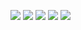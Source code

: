 ![](http://github-profile-summary-cards.vercel.app/api/cards/profile-details?username=ryolingo&theme=gruvbox)
![](http://github-profile-summary-cards.vercel.app/api/cards/repos-per-language?username=ryolingo&theme=gruvbox)
![](http://github-profile-summary-cards.vercel.app/api/cards/most-commit-language?username=ryolingo&theme=gruvbox)
![](http://github-profile-summary-cards.vercel.app/api/cards/stats?username=ryolingo&theme=gruvbox)
![](http://github-profile-summary-cards.vercel.app/api/cards/productive-time?username=ryolingo&theme=gruvbox&utcOffset=9)
